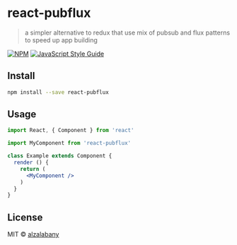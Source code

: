 # react-pubflux

> a simpler alternative to redux that use mix of pubsub and flux patterns to speed up app building

[![NPM](https://img.shields.io/npm/v/react-pubflux.svg)](https://www.npmjs.com/package/react-pubflux) [![JavaScript Style Guide](https://img.shields.io/badge/code_style-standard-brightgreen.svg)](https://standardjs.com)

## Install

```bash
npm install --save react-pubflux
```

## Usage

```jsx
import React, { Component } from 'react'

import MyComponent from 'react-pubflux'

class Example extends Component {
  render () {
    return (
      <MyComponent />
    )
  }
}
```

## License

MIT © [alzalabany](https://github.com/alzalabany)
